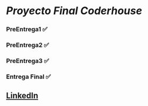 # _Proyecto Final Coderhouse_

### PreEntrega1 ✅

### PreEntrega2 ✅

### PreEntrega3 ✅

### Entrega Final ✅

## [LinkedIn](https://www.linkedin.com/in/JavierCerveraLopez "JavierCerveraLopez")
